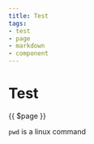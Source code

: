 ```yaml
---
title: Test
tags:
- test
- page
- markdown
- component
---
```


# Test

<TagLinks />

{{ $page }}

`pwd` is a linux command

<Test />

<Footer />
